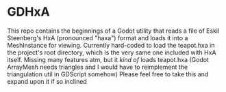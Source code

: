 # GDHxA
This repo contains the beginnings of a Godot utility that reads a file of Eskil Steenberg's HxA (pronounced "haxa") format and loads it into a MeshInstance for viewing.
Currently hard-coded to load the teapot.hxa in the project's root directory, which is the very same one included with HxA itself.
Missing many features atm, but it *kind of* loads teapot.hxa (Godot ArrayMesh needs triangles and I would have to reimplement the triangulation util in GDScript somehow)
Please feel free to take this and expand upon it if so inclined
